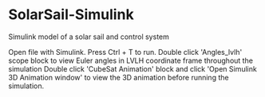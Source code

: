 # SolarSail-Simulink
Simulink model of a solar sail and control system

Open file with Simulink. Press Ctrl + T to run. 
Double click 'Angles_lvlh' scope block to view Euler angles in LVLH coordinate frame throughout the simulation
Double click 'CubeSat Animation' block and click 'Open Simulink 3D Animation window' to view the 3D animation before running the simulation. 

